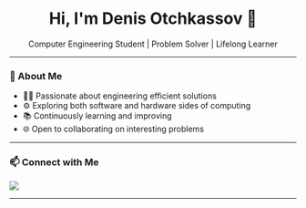 <h1 align="center">Hi, I'm Denis Otchkassov 👋</h1>
<p align="center"> Computer Engineering Student | Problem Solver | Lifelong Learner</p>

---

### 🧭 About Me
- 👨‍💻 Passionate about engineering efficient solutions  
- ⚙️ Exploring both software and hardware sides of computing  
- 📚 Continuously learning and improving  
- 🌐 Open to collaborating on interesting problems  

---

### 📫 Connect with Me
<p>
  <a href="https://www.linkedin.com/in/denis-otchkassov/" target="_blank">
    <img src="https://img.shields.io/badge/LinkedIn-Denis_Otchkassov-blue?style=for-the-badge&logo=linkedin" />
  </a>
</p>

---
